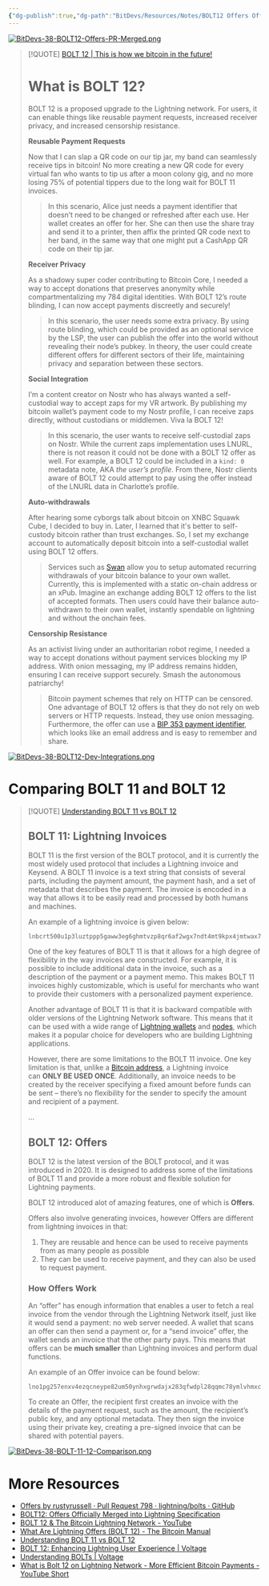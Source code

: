 ```yaml
---
{"dg-publish":true,"dg-path":"BitDevs/Resources/Notes/BOLT12 Offers Officially Merged into Lightning Specification.md","permalink":"/bit-devs/resources/notes/bolt-12-offers-officially-merged-into-lightning-specification/","title":"BOLT12 Offers Officially Merged into Lightning Specification","tags":["bitcoin","bitdevs","socratic-38","lightning"],"noteIcon":"3","created":"2024-10-26T13:11:28.706-10:00","updated":"2024-10-27T19:24:20.304-10:00"}
---
```




[![BitDevs-38-BOLT12-Offers-PR-Merged.png](/img/user/para/artifacts/BitDevs-38-BOLT12-Offers-PR-Merged.png)](https://github.com/lightning/bolts/pull/798)

> [!QUOTE] [BOLT 12 | This is how we bitcoin in the future!](https://bolt12.org/)
> # What is BOLT 12?
> 
> BOLT 12 is a proposed upgrade to the Lightning network. For users, it can enable things like reusable payment requests, increased receiver privacy, and increased censorship resistance.
> 
> **Reusable Payment Requests**
> 
> Now that I can slap a QR code on our tip jar, my band can seamlessly receive tips in bitcoin! No more creating a new QR code for every virtual fan who wants to tip us after a moon colony gig, and no more losing 75% of potential tippers due to the long wait for BOLT 11 invoices.
> 
> > In this scenario, Alice just needs a payment identifier that doesn’t need to be changed or refreshed after each use. Her wallet creates an offer for her. She can then use the share tray and send it to a printer, then affix the printed QR code next to her band, in the same way that one might put a CashApp QR code on their tip jar.
> 
> **Receiver Privacy**
> 
> As a shadowy super coder contributing to Bitcoin Core, I needed a way to accept donations that preserves anonymity while compartmentalizing my 784 digital identities. With BOLT 12’s route blinding, I can now accept payments discreetly and securely!
> 
> > In this scenario, the user needs some extra privacy. By using route blinding, which could be provided as an optional service by the LSP, the user can publish the offer into the world without revealing their node’s pubkey. In theory, the user could create different offers for different sectors of their life, maintaining privacy and separation between these sectors.
> 
> **Social Integration**
> 
> I’m a content creator on Nostr who has always wanted a self-custodial way to accept zaps for my VR artwork. By publishing my bitcoin wallet’s payment code to my Nostr profile, I can receive zaps directly, without custodians or middlemen. Viva la BOLT 12!
> 
> > In this scenario, the user wants to receive self-custodial zaps on Nostr. While the current zaps implementation uses LNURL, there is not reason it could not be done with a BOLT 12 offer as well. For example, a BOLT 12 could be included in a `kind: 0` metadata note, AKA _the user’s profile_. From there, Nostr clients aware of BOLT 12 could attempt to pay using the offer instead of the LNURL data in Charlotte’s profile.
> 
> **Auto-withdrawals**
> 
> After hearing some cyborgs talk about bitcoin on XNBC Squawk Cube, I decided to buy in. Later, I learned that it's better to self-custody bitcoin rather than trust exchanges. So, I set my exchange account to automatically deposit bitcoin into a self-custodial wallet using BOLT 12 offers.
> 
> > Services such as [Swan](https://www.swanbitcoin.com/) allow you to setup automated recurring withdrawals of your bitcoin balance to your own wallet. Currently, this is implemented with a static on-chain address or an xPub. Imagine an exchange adding BOLT 12 offers to the list of accepted formats. Then users could have their balance auto-withdrawn to their own wallet, instantly spendable on lightning and without the onchain fees.
> 
> **Censorship Resistance**
> 
> As an activist living under an authoritarian robot regime, I needed a way to accept donations without payment services blocking my IP address. With onion messaging, my IP address remains hidden, ensuring I can receive support securely. Smash the autonomous patriarchy!
> 
> > Bitcoin payment schemes that rely on HTTP can be censored. One advantage of BOLT 12 offers is that they do not rely on web servers or HTTP requests. Instead, they use onion messaging. Furthermore, the offer can use a [BIP 353 payment identifier](https://github.com/bitcoin/bips/pull/1551), which looks like an email address and is easy to remember and share.

[![BitDevs-38-BOLT12-Dev-Integrations.png](/img/user/para/artifacts/BitDevs-38-BOLT12-Dev-Integrations.png)](https://bolt12.org/)

# Comparing BOLT 11 and BOLT 12
> [!QUOTE] [Understanding BOLT 11 vs BOLT 12](https://www.whatisbitcoin.com/lightning-network/bolt-11-vs-bolt-12)
> ## **BOLT 11: Lightning Invoices**
> 
> BOLT 11 is the first version of the BOLT protocol, and it is currently the most widely used protocol that includes a Lightning invoice and Keysend. A BOLT 11 invoice is a text string that consists of several parts, including the payment amount, the payment hash, and a set of metadata that describes the payment. The invoice is encoded in a way that allows it to be easily read and processed by both humans and machines.
> 
> An example of a lightning invoice is given below:
> ```
>lnbcrt500u1p3luztppp5gaww3eg6ghmtvzp8qr6af2wgx7ndt4mt9kpx4jmtwax77kt7ft6sdqqcqzpgxqyz5vqsp5sl5uprqe0zfu5mkjuypwfykrqt0ka2ap7dq9m6grzyuzflhn8kzs9qyyssqqw4ckhutfyayzc0cgeffhshpf3ln2z8svdt77pkyju7j5c9kjfxrmd68cdq0xdlf3gn6k3m70lx84nt0xsrs0erq400d4t0vtze32pqqeg8reh
>```
>
>One of the key features of BOLT 11 is that it allows for a high degree of flexibility in the way invoices are constructed. For example, it is possible to include additional data in the invoice, such as a description of the payment or a payment memo. This makes BOLT 11 invoices highly customizable, which is useful for merchants who want to provide their customers with a personalized payment experience.
>
>Another advantage of BOLT 11 is that it is backward compatible with older versions of the Lightning Network software. This means that it can be used with a wide range of [Lightning wallets](https://www.whatisbitcoin.com/learn/what-is-a-lightning-wallet) and [nodes](https://www.whatisbitcoin.com/learn/what-is-a-bitcoin-node), which makes it a popular choice for developers who are building Lightning applications.
>
>However, there are some limitations to the BOLT 11 invoice. One key limitation is that, unlike a [Bitcoin address](https://www.whatisbitcoin.com/learn/what-is-a-bitcoin-address), a Lightning invoice can **ONLY BE USED ONCE**. Additionally, an invoice needs to be created by the receiver specifying a fixed amount before funds can be sent – there’s no flexibility for the sender to specify the amount and recipient of a payment.
>
>...
>
>## **BOLT 12: Offers**
>
>BOLT 12 is the latest version of the BOLT protocol, and it was introduced in 2020. It is designed to address some of the limitations of BOLT 11 and provide a more robust and flexible solution for Lightning payments.
>
>BOLT 12 introduced alot of amazing features, one of which is **Offers**.
>
>Offers also involve generating invoices, however Offers are different from lightning invoices in that:
>1. They are reusable and hence can be used to receive payments from as many people as possible
>2. They can be used to receive payment, and they can also be used to request payment.
>
> ### **How Offers Work**
> 
> An “offer” has enough information that enables a user to fetch a real invoice from the vendor through the Lightning Network itself, just like it would send a payment: no web server needed. A wallet that scans an offer can then send a payment or, for a “send invoice” offer, the wallet sends an invoice that the other party pays. This means that offers can be **much smaller** than Lightning invoices and perform dual functions.
> 
> An example of an Offer invoice can be found below:
> ```
> lno1pg257enxv4ezqcneype82um50ynhxgrwdajx283qfwdpl28qqmc78ymlvhmxcsywdk5wrjnj36jryg488qwlrnzyjczlqs85ck65ycmkdk92smwt9zuewdzfe7v4aavvaz5kgv9mkk63v3s0ge0f099kssh3yc95qztx504hu92hnx8ctzhtt08pgk0texz0509tk
> ```
> To create an Offer, the recipient first creates an invoice with the details of the payment request, such as the amount, the recipient’s public key, and any optional metadata. They then sign the invoice using their private key, creating a pre-signed invoice that can be shared with potential payers.

[![BitDevs-38-BOLT-11-12-Comparison.png](/img/user/para/artifacts/BitDevs-38-BOLT-11-12-Comparison.png)](https://www.whatisbitcoin.com/lightning-network/bolt-11-vs-bolt-12)

# More Resources
- [Offers by rustyrussell · Pull Request 798 · lightning/bolts · GitHub](https://github.com/lightning/bolts/pull/798)
- [BOLT12: Offers Officially Merged into Lightning Specification](https://www.nobsbitcoin.com/bolt12-offers-officially-merged-into-lightning-spec/)
- [BOLT 12 & The Bitcoin Lightning Network - YouTube](https://youtu.be/kuH5hPuurF8?feature=shared)
- [What Are Lightning Offers (BOLT 12) - The Bitcoin Manual](https://thebitcoinmanual.com/articles/lightning-offers-bolt12/)
- [Understanding BOLT 11 vs BOLT 12](https://www.whatisbitcoin.com/lightning-network/bolt-11-vs-bolt-12)
- [BOLT 12: Enhancing Lightning User Experience | Voltage](https://www.voltage.cloud/blog/bolt-12-enhancing-lightning-networks-users-experience)
- [Understanding BOLTs | Voltage](https://www.voltage.cloud/blog/what-are-bolts-lightning-network)
- [What is Bolt 12 on Lightning Network - More Efficient Bitcoin Payments - YouTube Short](https://youtube.com/shorts/kRf7n7356vQ?feature=shared)



